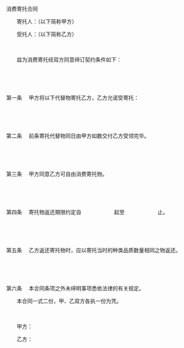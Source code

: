 



消费寄托合同



 

　　寄托人：（以下简称甲方）

　　受托人：（以下简称乙方）　　

　　

　　兹为消费寄托经双方同意缔订契约条件如下：

　　

　　

第一条
　甲方将以下代替物寄托乙方，乙方允诺受寄托：

　　

　　

第二条
　前条寄托代替物同日由甲方如数交付乙方受领完毕。

　　

　　

第三条
　甲方同意乙方可自由消费寄托物。

　　

　　

第四条
　寄托物返还期限约定自　　　　　　 起至　　　　　　 止。

　　

　　

第五条
　乙方返还寄托物时，应以寄托当时的种类品质数量相同之物返还。

　　

　　

第六条
　本合同条项之外未缔明事项悉依法律的有关规定。

　　本合同一式二份，甲、乙双方各执一份为凭。　　

　　

　　甲方：

　　乙方：